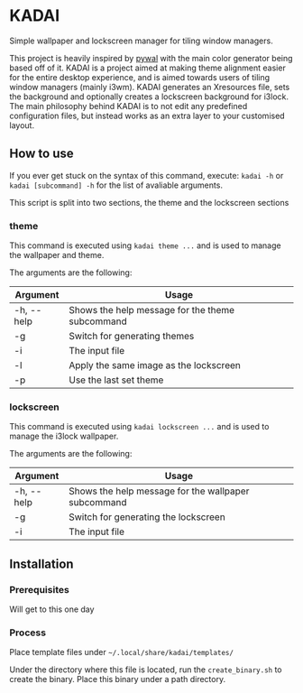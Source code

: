 # KADAI
Simple wallpaper and lockscreen manager for tiling window managers.

This project is heavily inspired by [pywal](https://github.com/dylanaraps/pywal) with the main color generator being based off of it.
KADAI is a project aimed at making theme alignment easier for the entire desktop experience, and is aimed towards users of tiling window managers (mainly i3wm).
KADAI generates an Xresources file, sets the background and optionally creates a lockscreen background for i3lock.
The main philosophy behind KADAI is to not edit any predefined configuration files, but instead works as an extra layer to your customised layout.

## How to use
If you ever get stuck on the syntax of this command, execute: `kadai -h` or `kadai [subcommand] -h` for the list of avaliable arguments.

This script is split into two sections, the theme and the lockscreen sections

### theme
This command is executed using `kadai theme ...` and is used to manage the wallpaper and theme.

The arguments are the following:

| Argument  | Usage |
|-----------|-----------------------------------------------------|
| -h, --help| Shows the help message for the theme subcommand |
| -g        | Switch for generating themes |
| -i        | The input file |
| -l        | Apply the same image as the lockscreen |
| -p        | Use the last set theme |

### lockscreen
This command is executed using `kadai lockscreen ...` and is used to manage the i3lock wallpaper.

The arguments are the following:

| Argument  | Usage |
|-----------|-----------------------------------------------------|
| -h, --help| Shows the help message for the wallpaper subcommand |
| -g        | Switch for generating the lockscreen |
| -i        | The input file |

## Installation

### Prerequisites
Will get to this one day

### Process
Place template files under `~/.local/share/kadai/templates/`

Under the directory where this file is located, run the `create_binary.sh` to create the binary. Place this binary under a path directory.

